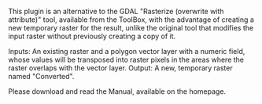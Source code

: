 This plugin is an alternative to the GDAL "Rasterize (overwrite with attribute)" tool, available from the ToolBox, with the advantage of creating a new temporary raster for the result, unlike the original tool that modifies the input raster without previously creating a copy of it.

Inputs: An existing raster and a polygon vector layer with a numeric field, whose values will be transposed into raster pixels in the areas where the raster overlaps with the vector layer. Output: A new, temporary raster named "Converted".

Please download and read the Manual, available on the homepage.
